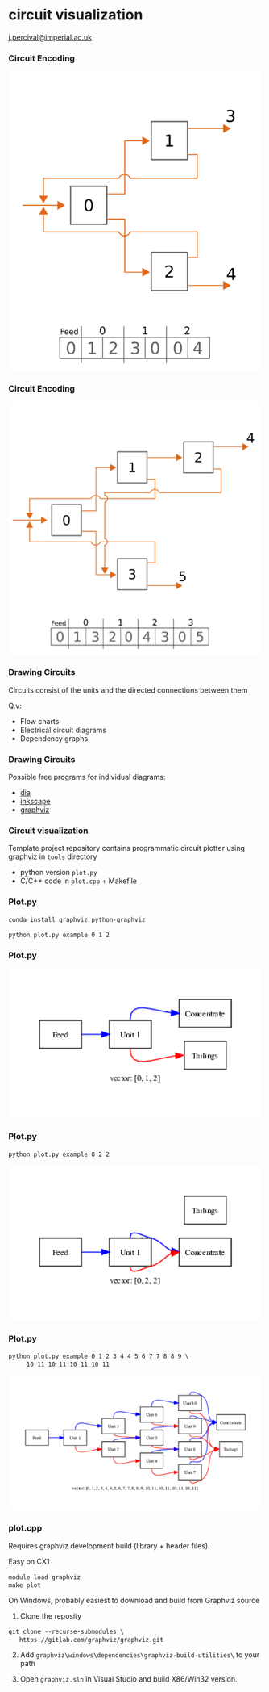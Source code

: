 # circuit visualization

j.percival@imperial.ac.uk



### Circuit Encoding

![](seeing_circuits_images/circuit1.png)


### Circuit Encoding

![](seeing_circuits_images/circuit2.png)



### Drawing Circuits

Circuits consist of the units and the directed connections between them


Q.v:

 - Flow charts
 - Electrical circuit diagrams
 - Dependency graphs


### Drawing Circuits

Possible free programs for individual diagrams:
 - [dia](http://dia-installer.de/index.html.en)
 - [inkscape](https://inkscape.org/download/)
 - [graphviz](https://graphviz.gitlab.io)



### Circuit visualization

Template project repository contains programmatic circuit plotter using graphviz in `tools` directory

 - python version `plot.py`
 - C/C++ code in `plot.cpp` + Makefile


### Plot.py

```
conda install graphviz python-graphviz
```

```
python plot.py example 0 1 2
```


### Plot.py

![](seeing_circuits_images/circuit3.png)


### Plot.py

```
python plot.py example 0 2 2
```

![](seeing_circuits_images/circuit4.png)


### Plot.py

```
python plot.py example 0 1 2 3 4 4 5 6 7 7 8 8 9 \
     10 11 10 11 10 11 10 11
```

![](seeing_circuits_images/circuit5.png)



### plot.cpp

Requires graphviz development build (library + header files).

Easy on CX1

```
module load graphviz
make plot
```


On Windows, probably easiest to download and build from Graphviz source

 1. Clone the reposity
```
git clone --recurse-submodules \
   https://gitlab.com/graphviz/graphviz.git
```
 2. Add `graphviz\windows\dependencies\graphviz-build-utilities\` to your path

 3. Open `graphviz.sln` in Visual Studio and build X86/Win32 version.
